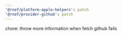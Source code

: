 ```yaml
---
'@rnef/platform-apple-helpers': patch
'@rnef/provider-github': patch
---
```


chore: throw more information when fetch github fails
